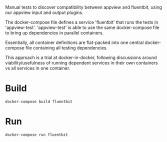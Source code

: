 
Manual tests to discover compatibility between appview and fluentbit, using our appview input and output plugins.

The docker-compose file defines a service 'fluentbit' that runs the tests in 'appview-test'. 'appview-test' is able to use the same docker-compose file to bring up dependencies in parallel containers.

Essentially, all container definitions are flat-packed into one central docker-compose file containing all testing dependencies.

This approach is a trial at docker-in-docker, following discussions around viability/usefulness of running dependent services in their own containers vs all services in one container.

# Build

```
docker-compose build fluentbit
```

# Run

```
docker-compose run fluentbit
```
